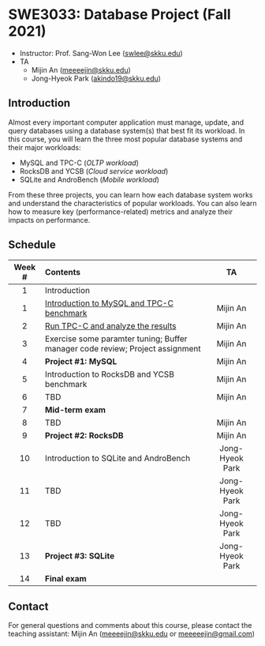# SWE3033: Database Project (Fall 2021)

- Instructor: Prof. Sang-Won Lee (swlee@skku.edu)
- TA
    - Mijin An (meeeejin@skku.edu)
    - Jong-Hyeok Park (akindo19@skku.edu)

## Introduction

Almost every important computer application must manage, update, and query databases using a database system(s) that best fit its workload. In this course, you will learn the three most popular database systems and their major workloads:

- MySQL and TPC-C (*OLTP workload*)
- RocksDB and YCSB (*Cloud service workload*)
- SQLite and AndroBench (*Mobile workload*)

From these three projects, you can learn how each database system works and understand the characteristics of popular workloads. You can also learn how to measure key (performance-related) metrics and analyze their impacts on performance.

## Schedule

| Week # | Contents     | TA |
| :----: | :----------- | :-: |
| 1      | Introduction |  |
| 1      | [Introduction to MySQL and TPC-C benchmark](week2) | Mijin An |
| 2      | [Run TPC-C and analyze the results](week3) | Mijin An |
| 3      | Exercise some paramter tuning; Buffer manager code review; Project assignment | Mijin An |
| 4      | **Project #1: MySQL** | Mijin An |
| 5      | Introduction to RocksDB and YCSB benchmark | Mijin An |
| 6      | TBD | Mijin An |
| 7      | **Mid-term exam** |
| 8      | TBD | Mijin An |
| 9     | **Project #2: RocksDB** | Mijin An |
| 10     | Introduction to SQLite and AndroBench | Jong-Hyeok Park |
| 11     | TBD | Jong-Hyeok Park |
| 12     | TBD | Jong-Hyeok Park |
| 13     | **Project #3: SQLite** | Jong-Hyeok Park |
| 14     | **Final exam** |

## Contact

For general questions and comments about this course, please contact the teaching assistant: Mijin An (meeeejin@skku.edu or meeeeejin@gmail.com)
